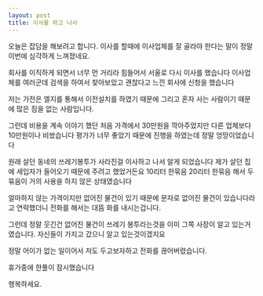 ```yaml
---
layout: post
title: 이사를 하고 나서
---
```


오늘은 잡담을 해보려고 합니다.
이사를 할때에 이사업체를 잘 골라야 한다는 말이 정말 이번에 심각하게 느껴졌네요.

회사를 이직하게 되면서 너무 먼 거리라 힘들어서 서울로 다시 이사를 했습니다
이사업체를 여러군데 검색을 하여서 찾아보았고 괜찮다고 느낀 회사에 신청을 했습니다

저는 가전은 엘지를 통해서 이전설치를 하였기 때문에 그리고 혼자 사는 사람이기 때문에 많은 짐을 없는 사람입니다.

그런데 비용을 계속 이야기 했던 처음 가격에서 30만원을 깍아주었지만 다른 업체보다 10만원이나 비쌌습니다
평가가 너무 좋았기 때문에 진행을 하였는데 정말 엉망이었습니다

원래 살던 동네의 쓰레기봉투가 사라진걸 이사하고 나서 알게 되었습니다
제가 살던 집에 세입자가 들어오기 때문에 주려고 했었거든요
10리터 한묶음 20리터 한묶음 해서 두묶음이 거의 사용을 하지 않은 상태였습니다

얼마하지 않는 가격이지만 없어진 물건이 있기 때문에
문자로 없어진 물건이 있습니다라고 연락했더니 전화를 해서는 대뜸 화를 내시는겁니다.

그런데 정말 웃긴건 없어진 물건이 쓰레기 봉투라는것을 이미 그쪽 사장이 알고 있는거였습니다.
자신들이 가지고 갔으니 알고 있는것이겠지요

정말 어이가 없는 일이어서 저도 두고보자하고 전화를 끊어버렸습니다.

휴가중에 한풀이 잠시했습니다

행복하세요.